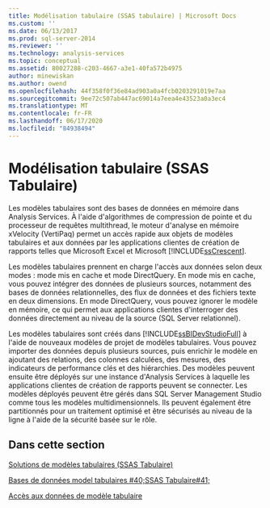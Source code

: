 ```yaml
---
title: Modélisation tabulaire (SSAS tabulaire) | Microsoft Docs
ms.custom: ''
ms.date: 06/13/2017
ms.prod: sql-server-2014
ms.reviewer: ''
ms.technology: analysis-services
ms.topic: conceptual
ms.assetid: 80027288-c203-4667-a3e1-40fa572b4975
author: minewiskan
ms.author: owend
ms.openlocfilehash: 44f358f0f36e84ad903a0a4fcb0203291019e7aa
ms.sourcegitcommit: 9ee72c507ab447ac69014a7eea4e43523a0a3ec4
ms.translationtype: MT
ms.contentlocale: fr-FR
ms.lasthandoff: 06/17/2020
ms.locfileid: "84938494"
---
```

# <a name="tabular-modeling-ssas-tabular"></a>Modélisation tabulaire (SSAS Tabulaire)
  Les modèles tabulaires sont des bases de données en mémoire dans Analysis Services. À l'aide d'algorithmes de compression de pointe et du processeur de requêtes multithread, le moteur d'analyse en mémoire xVelocity (VertiPaq) permet un accès rapide aux objets de modèles tabulaires et aux données par les applications clientes de création de rapports telles que Microsoft Excel et Microsoft [!INCLUDE[ssCrescent](../../includes/sscrescent-md.md)].  
  
 Les modèles tabulaires prennent en charge l'accès aux données selon deux modes : mode mis en cache et mode DirectQuery. En mode mis en cache, vous pouvez intégrer des données de plusieurs sources, notamment des bases de données relationnelles, des flux de données et des fichiers texte en deux dimensions. En mode DirectQuery, vous pouvez ignorer le modèle en mémoire, ce qui permet aux applications clientes d'interroger des données directement au niveau de la source (SQL Server relationnel).  
  
 Les modèles tabulaires sont créés dans [!INCLUDE[ssBIDevStudioFull](../../includes/ssbidevstudiofull-md.md)] à l'aide de nouveaux modèles de projet de modèles tabulaires. Vous pouvez importer des données depuis plusieurs sources, puis enrichir le modèle en ajoutant des relations, des colonnes calculées, des mesures, des indicateurs de performance clés et des hiérarchies. Des modèles peuvent ensuite être déployés sur une instance d'Analysis Services à laquelle les applications clientes de création de rapports peuvent se connecter. Les modèles déployés peuvent être gérés dans SQL Server Management Studio comme tous les modèles multidimensionnels. Ils peuvent également être partitionnés pour un traitement optimisé et être sécurisés au niveau de la ligne à l'aide de la sécurité basée sur le rôle.  
  
## <a name="in-this-section"></a>Dans cette section  
 [Solutions de modèles tabulaires &#40;SSAS Tabulaire&#41;](../tabular-model-solutions-ssas-tabular.md)  
  
 [Bases de données model tabulaires #40;SSAS Tabulaire#41;](tabular-model-databases-ssas-tabular.md)  
  
 [Accès aux données de modèle tabulaire](tabular-model-data-access.md)  
  
  
